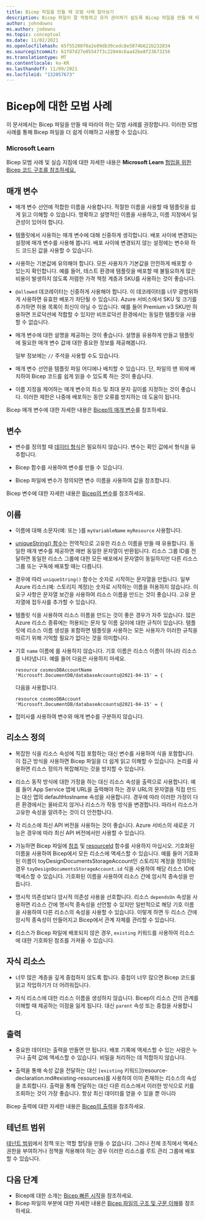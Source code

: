 ```yaml
---
title: Bicep 파일을 만들 때 모범 사례 알아보기
description: Bicep 파일이 잘 작동하고 유지 관리하기 쉽도록 Bicep 파일을 만들 때 따라야 하는 모범 사례를 설명합니다.
author: johndowns
ms.author: jodowns
ms.topic: conceptual
ms.date: 11/02/2021
ms.openlocfilehash: 65f55208f0a2e09db39cedc8e5074b622b232834
ms.sourcegitcommit: 61f87d27e05547f3c22044c6aa42be8f23673256
ms.translationtype: MT
ms.contentlocale: ko-KR
ms.lasthandoff: 11/09/2021
ms.locfileid: "132057673"
---
```

# <a name="best-practices-for-bicep"></a>Bicep에 대한 모범 사례

이 문서에서는 Bicep 파일을 만들 때 따라야 하는 모범 사례를 권장합니다. 이러한 모범 사례를 통해 Bicep 파일을 더 쉽게 이해하고 사용할 수 있습니다.

### <a name="microsoft-learn"></a>Microsoft Learn

Bicep 모범 사례 및 실습 지침에 대한 자세한 내용은 **Microsoft Learn** [협업을 위한 Bicep 코드 구조를 참조하세요.](/learn/modules/structure-bicep-code-collaboration/)

## <a name="parameters"></a>매개 변수

* 매개 변수 선언에 적합한 이름을 사용합니다. 적절한 이름을 사용할 때 템플릿을 쉽게 읽고 이해할 수 있습니다. 명확하고 설명적인 이름을 사용하고, 이름 지정에서 일관성이 있어야 합니다.

* 템플릿에서 사용하는 매개 변수에 대해 신중하게 생각합니다. 배포 사이에 변경되는 설정에 매개 변수를 사용해 봅니다. 배포 사이에 변경되지 않는 설정에는 변수와 하드 코드된 값을 사용할 수 있습니다.

* 사용하는 기본값에 유의해야 합니다. 모든 사용자가 기본값을 안전하게 배포할 수 있는지 확인합니다. 예를 들어, 테스트 환경에 템플릿을 배포할 때 불필요하게 많은 비용이 발생하지 않도록 저렴한 가격 책정 계층과 SKU를 사용하는 것이 좋습니다.

* `@allowed` 데코레이터는 신중하게 사용해야 합니다. 이 데코레이터를 너무 광범위하게 사용하면 유효한 배포가 차단될 수 있습니다. Azure 서비스에서 SKU 및 크기를 추가하면 허용 목록이 최신이 아닐 수 있습니다. 예를 들어 Premium v3 SKU만 허용하면 프로덕션에 적합할 수 있지만 비프로덕션 환경에서는 동일한 템플릿을 사용할 수 없습니다.

* 매개 변수에 대한 설명을 제공하는 것이 좋습니다. 설명을 유용하게 만들고 템플릿에 필요한 매개 변수 값에 대한 중요한 정보를 제공해봅니다.

  일부 정보에는 `//` 주석을 사용할 수도 있습니다.

* 매개 변수 선언을 템플릿 파일 어디에나 배치할 수 있습니다. 단, 파일의 맨 위에 배치하여 Bicep 코드를 쉽게 읽을 수 있도록 하는 것이 좋습니다.

* 이름 지정을 제어하는 매개 변수의 최소 및 최대 문자 길이를 지정하는 것이 좋습니다. 이러한 제한은 나중에 배포하는 동안 오류를 방지하는 데 도움이 됩니다.

Bicep 매개 변수에 대한 자세한 내용은 [Bicep의 매개 변수](parameters.md)를 참조하세요.

## <a name="variables"></a>변수

* 변수를 정의할 때 [데이터 형식](data-types.md)은 필요하지 않습니다. 변수는 확인 값에서 형식을 유추합니다.

* Bicep 함수를 사용하여 변수를 만들 수 있습니다.

* Bicep 파일에 변수가 정의되면 변수 이름을 사용하여 값을 참조합니다.

Bicep 변수에 대한 자세한 내용은 [Bicep의 변수](variables.md)를 참조하세요.

## <a name="names"></a>이름

* 이름에 대해 소문자(예: 또는 )를 `myVariableName` `myResource` 사용합니다.

* [uniqueString() 함수](bicep-functions-string.md#uniquestring)는 전역적으로 고유한 리소스 이름을 만들 때 유용합니다. 동일한 매개 변수를 제공하면 매번 동일한 문자열이 반환됩니다. 리소스 그룹 ID를 전달하면 동일한 리소스 그룹에 대한 모든 배포에서 문자열이 동일하지만 다른 리소스 그룹 또는 구독에 배포할 때는 다릅니다.

* 경우에 따라 `uniqueString()` 함수는 숫자로 시작하는 문자열을 만듭니다. 일부 Azure 리소스(예: 스토리지 계정)는 숫자로 시작하는 이름을 허용하지 않습니다. 이 요구 사항은 문자열 보간을 사용하여 리소스 이름을 만드는 것이 좋습니다. 고유 문자열에 접두사를 추가할 수 있습니다.

* 템플릿 식을 사용하여 리소스 이름을 만드는 것이 좋은 경우가 자주 있습니다. 많은 Azure 리소스 종류에는 허용되는 문자 및 이름 길이에 대한 규칙이 있습니다. 템플릿에 리소스 이름 생성을 포함하면 템플릿을 사용하는 모든 사용자가 이러한 규칙을 따르기 위해 기억할 필요가 없다는 것을 의미합니다.

* 기호 `name` 이름에 를 사용하지 않습니다. 기호 이름은 리소스 이름이 아니라 리소스를 나타냅니다. 예를 들어 다음은 사용하지 마세요.

  ```bicep
  resource cosmosDBAccountName 'Microsoft.DocumentDB/databaseAccounts@2021-04-15' = {
  ```

  다음을 사용합니다.

  ```bicep
  resource cosmosDBAccount 'Microsoft.DocumentDB/databaseAccounts@2021-04-15' = {
  ```

* 접미사를 사용하여 변수와 매개 변수를 구분하지 않습니다.

## <a name="resource-definitions"></a>리소스 정의

* 복잡한 식을 리소스 속성에 직접 포함하는 대신 변수를 사용하여 식을 포함합니다. 이 접근 방식을 사용하면 Bicep 파일을 더 쉽게 읽고 이해할 수 있습니다. 논리를 사용하면 리소스 정의가 복잡해지는 것을 방지할 수 있습니다.

* 리소스 동작 방식에 대한 가정을 하는 대신 리소스 속성을 출력으로 사용합니다. 예를 들어 App Service 앱에 URL을 출력해야 하는 경우 URL의 문자열을 직접 만드는 대신 앱의 defaultHostname 속성을 사용합니다. 경우에 따라 이러한 가정이 다른 환경에서는 올바르지 않거나 리소스가 작동 방식을 변경합니다. 따라서 리소스가 고유한 속성을 알려주는 것이 더 안전합니다.

* 각 리소스에 최신 API 버전을 사용하는 것이 좋습니다. Azure 서비스의 새로운 기능은 경우에 따라 최신 API 버전에서만 사용할 수 있습니다.

* 가능하면 Bicep 파일에 [참조](./bicep-functions-resource.md#reference) 및 [resourceId](./bicep-functions-resource.md#resourceid) 함수를 사용하지 마십시오. 기호화된 이름을 사용하여 Bicep에서 모든 리소스에 액세스할 수 있습니다. 예를 들어 기호화된 이름이 toyDesignDocumentsStorageAccount인 스토리지 계정을 정의하는 경우 `toyDesignDocumentsStorageAccount.id` 식을 사용하여 해당 리소스 ID에 액세스할 수 있습니다. 기호화된 이름을 사용하여 리소스 간에 암시적 종속성을 만듭니다.

* 명시적 의존성보다 암시적 의존성 사용을 선호합니다. 리소스 `dependsOn` 속성을 사용하면 리소스 간에 명시적 종속성을 선언할 수 있지만 일반적으로 해당 기호 이름을 사용하여 다른 리소스의 속성을 사용할 수 있습니다. 이렇게 하면 두 리소스 간에 암시적 종속성이 만들어지고 Bicep에서 관계 자체를 관리할 수 있습니다.

* 리소스가 Bicep 파일에 배포되지 않은 경우, `existing` 키워드를 사용하여 리소스에 대한 기호화된 참조를 가져올 수 있습니다.

## <a name="child-resources"></a>자식 리소스

* 너무 많은 계층을 깊게 중첩하지 않도록 합니다. 중첩이 너무 많으면 Bicep 코드를 읽고 작업하기가 더 어려워집니다.

* 자식 리소스에 대한 리소스 이름을 생성하지 않습니다. Bicep이 리소스 간의 관계를 이해할 때 제공하는 이점을 잃게 됩니다. 대신 `parent` 속성 또는 중첩을 사용합니다.

## <a name="outputs"></a>출력

* 중요한 데이터는 출력을 만들면 안 됩니다. 배포 기록에 액세스할 수 있는 사람은 누구나 출력 값에 액세스할 수 있습니다. 비밀을 처리하는 데 적합하지 않습니다.

* 출력을 통해 속성 값을 전달하는 대신 `[existing` 키워드](resource-declaration.md#existing-resources)를 사용하여 이미 존재하는 리소스의 속성을 조회합니다. 출력을 통해 전달하는 대신 다른 리소스에서 이러한 방식으로 키를 조회하는 것이 가장 좋습니다. 항상 최신 데이터를 얻을 수 있을 뿐 아니라

Bicep 출력에 대한 자세한 내용은 [Bicep의 출력](outputs.md)을 참조하세요.

## <a name="tenant-scopes"></a>테넌트 범위

[테넌트 범위](deploy-to-tenant.md)에서 정책 또는 역할 할당을 만들 수 없습니다. 그러나 전체 조직에서 액세스 권한을 부여하거나 정책을 적용해야 하는 경우 이러한 리소스를 루트 관리 그룹에 배포할 수 있습니다.

## <a name="next-steps"></a>다음 단계

* Bicep에 대한 소개는 [Bicep 빠른 시작](quickstart-create-bicep-use-visual-studio-code.md)을 참조하세요.
* Bicep 파일의 부분에 대한 자세한 내용은 [Bicep 파일의 구조 및 구문 이해](file.md)를 참조하세요.

